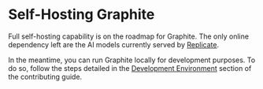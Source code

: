# Self-Hosting Graphite

Full self-hosting capability is on the roadmap for Graphite. The only online dependency left are the AI models currently served by [Replicate](https://replicate.com).

In the meantime, you can run Graphite locally for development purposes. To do so, follow the steps detailed in the [Development Environment](CONTRIBUTING.md#development-environment) section of the contributing guide.
